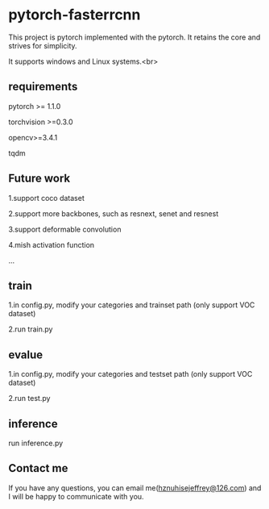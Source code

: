 # pytorch-fasterrcnn
This project is pytorch implemented with the pytorch. It retains the core and strives for simplicity.

It supports windows and Linux systems.\<br>


## requirements

pytorch >= 1.1.0

torchvision >=0.3.0

opencv>=3.4.1

tqdm

## Future work

1.support coco dataset

2.support more backbones, such as resnext, senet and resnest

3.support deformable convolution

4.mish activation function

...

## train

1.in config.py, modify your categories and trainset path (only support VOC dataset)

2.run train.py

## evalue
1.in config.py, modify your categories and testset path (only support VOC dataset)

2.run test.py

## inference

run inference.py

## Contact me


If you have any questions, you can email me(hznuhisejeffrey@126.com) and I will be happy to communicate with you.




